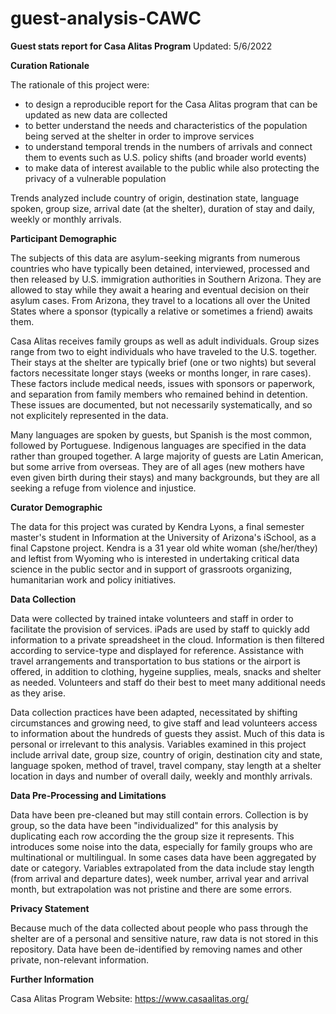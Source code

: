 # guest-analysis-CAWC
**Guest stats report for Casa Alitas Program**
  Updated: 5/6/2022

**Curation Rationale**

The rationale of this project were:

  - to design a reproducible report for the Casa Alitas program that can be updated as new data are collected
  - to better understand the needs and characteristics of the population being served at the shelter in order to improve services 
  - to understand temporal trends in the numbers of arrivals and connect them to events such as U.S. policy shifts (and broader world events)
  - to make data of interest available to the public while also protecting the privacy of a vulnerable population

Trends analyzed include country of origin, destination state, language spoken, group size, arrival date (at the shelter), duration of stay and daily, weekly or monthly arrivals. 

**Participant Demographic**

The subjects of this data are asylum-seeking migrants from numerous countries who have typically been detained, interviewed, processed and then released by U.S. immigration authorities in Southern Arizona. They are allowed to stay while they await a hearing and eventual decision on their asylum cases. From Arizona, they travel to a locations all over the United States where a sponsor (typically a relative or sometimes a friend) awaits them. 

Casa Alitas receives family groups as well as adult individuals. Group sizes range from two to eight individuals who have traveled to the U.S. together. Their stays at the shelter are typically brief (one or two nights) but several factors necessitate longer stays (weeks or months longer, in rare cases). These factors include medical needs, issues with sponsors or paperwork, and separation from family members who remained behind in detention. These issues are documented, but not necessarily systematically, and so not explicitely represented in the data.

Many languages are spoken by guests, but Spanish is the most common, followed by Portuguese. Indigenous languages are specified in the data rather than grouped together. A large majority of guests are Latin American, but some arrive from overseas. They are of all ages (new mothers have even given birth during their stays) and many backgrounds, but they are all seeking a refuge from violence and injustice.

**Curator Demographic**

The data for this project was curated by Kendra Lyons, a final semester master's student in Information at the University of Arizona's iSchool, as a final Capstone project. Kendra is a 31 year old white woman (she/her/they) and leftist from Wyoming who is interested in undertaking critical data science in the public sector and in support of grassroots organizing, humanitarian work and policy initiatives.

**Data Collection**

Data were collected by trained intake volunteers and staff in order to facilitate the provision of services. iPads are used by staff to quickly add information to a private spreadsheet in the cloud. Information is then filtered according to service-type and displayed for reference. Assistance with travel arrangements and transportation to bus stations or the airport is offered, in addition to clothing, hygeine supplies, meals, snacks and shelter as needed. Volunteers and staff do their best to meet many additional needs as they arise. 

Data collection practices have been adapted, necessitated by shifting circumstances and growing need, to give staff and lead volunteers access to information about the hundreds of guests they assist. Much of this data is personal or irrelevant to this analysis. Variables examined in this project include arrival date, group size, country of origin, destination city and state, language spoken, method of travel, travel company, stay length at a shelter location in days and number of overall daily, weekly and monthly arrivals. 

**Data Pre-Processing and Limitations**

Data have been pre-cleaned but may still contain errors. Collection is by group, so the data have been "individualized" for this analysis by duplicating each row according the the group size it represents. This introduces some noise into the data, especially for family groups who are multinational or multilingual. In some cases data have been aggregated by date or category. Variables extrapolated from the data include stay length (from arrival and departure dates), week number, arrival year and arrival month, but extrapolation was not pristine and there are some errors. 

**Privacy Statement**

Because much of the data collected about people who pass through the shelter are of a personal and sensitive nature, raw data is not stored in this repository. Data have been de-identified by removing names and other private, non-relevant information. 

**Further Information**

Casa Alitas Program Website: https://www.casaalitas.org/ 
